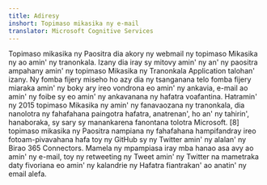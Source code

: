 ```yaml
---
title: Adiresy
inshort: Topimaso mikasika ny e-mail
translator: Microsoft Cognitive Services
---
```


Topimaso mikasika ny Paositra dia akory ny webmail ny topimaso Mikasika ny ao amin' ny tranonkala. Izany dia iray sy mitovy amin' ny an' ny paositra ampahany amin' ny topimaso Mikasika ny Tranonkala Application talohan' izany. Ny fomba fijery miseho ho azy dia ny tsanganana telo fomba fijery miaraka amin' ny boky ary ireo vondrona eo amin' ny ankavia, e-mail ao amin' ny foibe sy eo amin' ny ankavanana ny hafatra voafantina. Hatramin' ny 2015 topimaso Mikasika ny amin' ny fanavaozana ny tranonkala, dia nanolotra ny fahafahana paingotra hafatra, anatrenan', ho an' ny tahirin', hanaboraka, sy sary sy manankarena fanontana tolotra Microsoft. [8] topimaso mikasika ny Paositra nampiana ny fahafahana hampifandray ireo fotoam-pivavahana hafa toy ny GitHub sy ny Twitter amin' ny alalan' ny Birao 365 Connectors. Mamela ny mpampiasa iray mba hanao asa avy ao amin' ny e-mail, toy ny retweeting ny Tweet amin' ny Twitter na mametraka daty fivoriana eo amin' ny kalandrie ny Hafatra fiantrakan' ao anatin' ny email alefa. 





